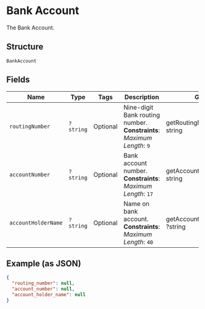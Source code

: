 
# Bank Account

The Bank Account.

## Structure

`BankAccount`

## Fields

| Name | Type | Tags | Description | Getter | Setter |
|  --- | --- | --- | --- | --- | --- |
| `routingNumber` | `?string` | Optional | Nine-digit Bank routing number.<br>**Constraints**: *Maximum Length*: `9` | getRoutingNumber(): ?string | setRoutingNumber(?string routingNumber): void |
| `accountNumber` | `?string` | Optional | Bank account number.<br>**Constraints**: *Maximum Length*: `17` | getAccountNumber(): ?string | setAccountNumber(?string accountNumber): void |
| `accountHolderName` | `?string` | Optional | Name on bank account.<br>**Constraints**: *Maximum Length*: `40` | getAccountHolderName(): ?string | setAccountHolderName(?string accountHolderName): void |

## Example (as JSON)

```json
{
  "routing_number": null,
  "account_number": null,
  "account_holder_name": null
}
```

